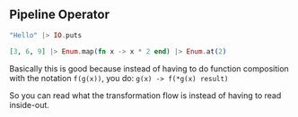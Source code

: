 ## Pipeline Operator

```ex
"Hello" |> IO.puts

[3, 6, 9] |> Enum.map(fn x -> x * 2 end) |> Enum.at(2)
```

Basically this is good because instead of having to do function composition with the notation `f(g(x))`, you do: `g(x) -> f(*g(x) result)`

So you can read what the transformation flow is instead of having to read inside-out.

